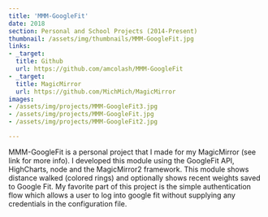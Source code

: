 ```yaml
---
title: 'MMM-GoogleFit'
date: 2018
section: Personal and School Projects (2014-Present)
thumbnail: /assets/img/thumbnails/MMM-GoogleFit.jpg
links:
- _target:
  title: Github
  url: https://github.com/amcolash/MMM-GoogleFit
- _target:
  title: MagicMirror
  url: https://github.com/MichMich/MagicMirror
images:
- /assets/img/projects/MMM-GoogleFit3.jpg
- /assets/img/projects/MMM-GoogleFit.jpg
- /assets/img/projects/MMM-GoogleFit2.jpg

---
```


MMM-GoogleFit is a personal project that I made for my MagicMirror (see link for more info). I developed this module using the GoogleFit API, HighCharts, node and the MagicMirror2 framework. This module shows distance walked (colored rings) and optionally shows recent weights saved to Google Fit. My favorite part of this project is the simple authentication flow which allows a user to log into google fit without supplying any credentials in the configuration file.